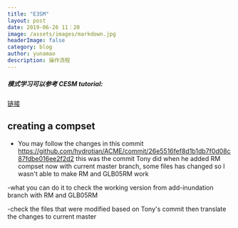 ```yaml
---
title: "E3SM"
layout: post
date: 2019-06-26 11：20
image: /assets/images/markdown.jpg
headerImage: false
category: blog
author: yunamao
description: 操作流程
---
```


##### 模式学习可以参考 CESM tutorial: 
[链接](http://www.cesm.ucar.edu/events/tutorials/?ref=nav)

## creating a compset
- You may follow the changes in this commit
https://github.com/hydrotian/ACME/commit/26e5516fef8d1b1db7f0d08c87fdbe016ee2f2d2 
this was the commit Tony did when he added RM compset
now with current master branch, some files has changed so I wasn't able to make RM and GLB05RM work

-what you can do it to check the working version from add-inundation branch with RM and GLB05RM

-check the files that were modified based on Tony's commit
then translate the changes to current master

